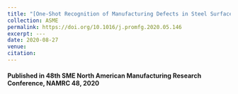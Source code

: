 ```yaml
---
title: "[One-Shot Recognition of Manufacturing Defects in Steel Surfaces](https://adipandas.github.io/one-shot-steel-surfaces/)"
collection: ASME
permalink: https://doi.org/10.1016/j.promfg.2020.05.146
excerpt: ---
date: 2020-08-27
venue:
citation: 
---
```


#### Published in 48th SME North American Manufacturing Research Conference, NAMRC 48, 2020
